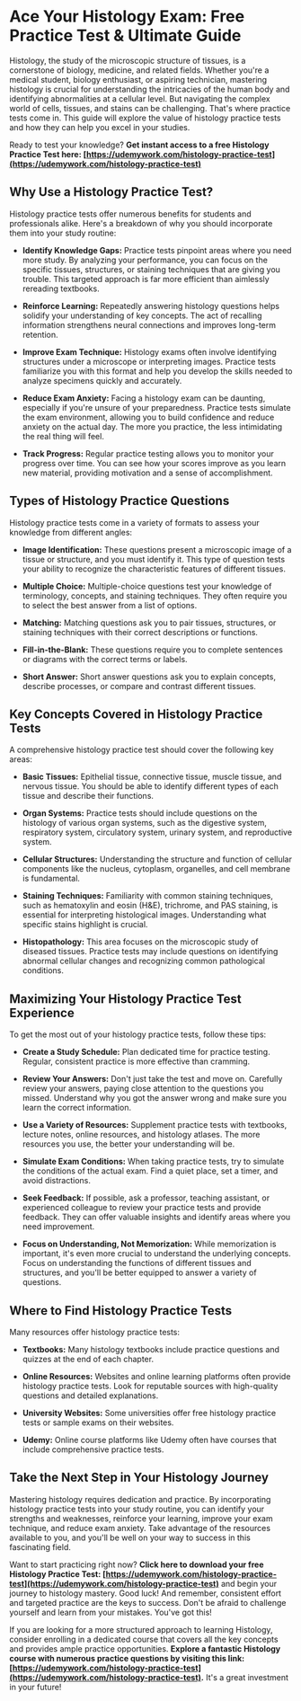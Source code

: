 # Ace Your Histology Exam: Free Practice Test & Ultimate Guide

Histology, the study of the microscopic structure of tissues, is a cornerstone of biology, medicine, and related fields. Whether you're a medical student, biology enthusiast, or aspiring technician, mastering histology is crucial for understanding the intricacies of the human body and identifying abnormalities at a cellular level. But navigating the complex world of cells, tissues, and stains can be challenging. That's where practice tests come in. This guide will explore the value of histology practice tests and how they can help you excel in your studies.

Ready to test your knowledge? **Get instant access to a free Histology Practice Test here: [https://udemywork.com/histology-practice-test](https://udemywork.com/histology-practice-test)**

## Why Use a Histology Practice Test?

Histology practice tests offer numerous benefits for students and professionals alike. Here's a breakdown of why you should incorporate them into your study routine:

*   **Identify Knowledge Gaps:** Practice tests pinpoint areas where you need more study. By analyzing your performance, you can focus on the specific tissues, structures, or staining techniques that are giving you trouble. This targeted approach is far more efficient than aimlessly rereading textbooks.

*   **Reinforce Learning:** Repeatedly answering histology questions helps solidify your understanding of key concepts. The act of recalling information strengthens neural connections and improves long-term retention.

*   **Improve Exam Technique:** Histology exams often involve identifying structures under a microscope or interpreting images. Practice tests familiarize you with this format and help you develop the skills needed to analyze specimens quickly and accurately.

*   **Reduce Exam Anxiety:** Facing a histology exam can be daunting, especially if you're unsure of your preparedness. Practice tests simulate the exam environment, allowing you to build confidence and reduce anxiety on the actual day. The more you practice, the less intimidating the real thing will feel.

*   **Track Progress:** Regular practice testing allows you to monitor your progress over time. You can see how your scores improve as you learn new material, providing motivation and a sense of accomplishment.

## Types of Histology Practice Questions

Histology practice tests come in a variety of formats to assess your knowledge from different angles:

*   **Image Identification:** These questions present a microscopic image of a tissue or structure, and you must identify it. This type of question tests your ability to recognize the characteristic features of different tissues.

*   **Multiple Choice:** Multiple-choice questions test your knowledge of terminology, concepts, and staining techniques. They often require you to select the best answer from a list of options.

*   **Matching:** Matching questions ask you to pair tissues, structures, or staining techniques with their correct descriptions or functions.

*   **Fill-in-the-Blank:** These questions require you to complete sentences or diagrams with the correct terms or labels.

*   **Short Answer:** Short answer questions ask you to explain concepts, describe processes, or compare and contrast different tissues.

## Key Concepts Covered in Histology Practice Tests

A comprehensive histology practice test should cover the following key areas:

*   **Basic Tissues:** Epithelial tissue, connective tissue, muscle tissue, and nervous tissue. You should be able to identify different types of each tissue and describe their functions.

*   **Organ Systems:** Practice tests should include questions on the histology of various organ systems, such as the digestive system, respiratory system, circulatory system, urinary system, and reproductive system.

*   **Cellular Structures:** Understanding the structure and function of cellular components like the nucleus, cytoplasm, organelles, and cell membrane is fundamental.

*   **Staining Techniques:** Familiarity with common staining techniques, such as hematoxylin and eosin (H&E), trichrome, and PAS staining, is essential for interpreting histological images. Understanding what specific stains highlight is crucial.

*   **Histopathology:** This area focuses on the microscopic study of diseased tissues. Practice tests may include questions on identifying abnormal cellular changes and recognizing common pathological conditions.

## Maximizing Your Histology Practice Test Experience

To get the most out of your histology practice tests, follow these tips:

*   **Create a Study Schedule:** Plan dedicated time for practice testing. Regular, consistent practice is more effective than cramming.

*   **Review Your Answers:** Don't just take the test and move on. Carefully review your answers, paying close attention to the questions you missed. Understand why you got the answer wrong and make sure you learn the correct information.

*   **Use a Variety of Resources:** Supplement practice tests with textbooks, lecture notes, online resources, and histology atlases. The more resources you use, the better your understanding will be.

*   **Simulate Exam Conditions:** When taking practice tests, try to simulate the conditions of the actual exam. Find a quiet place, set a timer, and avoid distractions.

*   **Seek Feedback:** If possible, ask a professor, teaching assistant, or experienced colleague to review your practice tests and provide feedback. They can offer valuable insights and identify areas where you need improvement.

*   **Focus on Understanding, Not Memorization:** While memorization is important, it's even more crucial to understand the underlying concepts. Focus on understanding the functions of different tissues and structures, and you'll be better equipped to answer a variety of questions.

## Where to Find Histology Practice Tests

Many resources offer histology practice tests:

*   **Textbooks:** Many histology textbooks include practice questions and quizzes at the end of each chapter.

*   **Online Resources:** Websites and online learning platforms often provide histology practice tests. Look for reputable sources with high-quality questions and detailed explanations.

*   **University Websites:** Some universities offer free histology practice tests or sample exams on their websites.

*   **Udemy:** Online course platforms like Udemy often have courses that include comprehensive practice tests.

## Take the Next Step in Your Histology Journey

Mastering histology requires dedication and practice. By incorporating histology practice tests into your study routine, you can identify your strengths and weaknesses, reinforce your learning, improve your exam technique, and reduce exam anxiety. Take advantage of the resources available to you, and you'll be well on your way to success in this fascinating field.

Want to start practicing right now? **Click here to download your free Histology Practice Test: [https://udemywork.com/histology-practice-test](https://udemywork.com/histology-practice-test)** and begin your journey to histology mastery. Good luck! And remember, consistent effort and targeted practice are the keys to success. Don't be afraid to challenge yourself and learn from your mistakes. You've got this!

If you are looking for a more structured approach to learning Histology, consider enrolling in a dedicated course that covers all the key concepts and provides ample practice opportunities. **Explore a fantastic Histology course with numerous practice questions by visiting this link: [https://udemywork.com/histology-practice-test](https://udemywork.com/histology-practice-test).** It's a great investment in your future!
